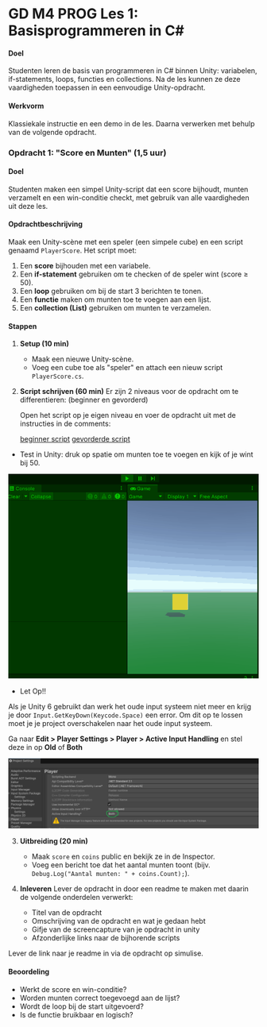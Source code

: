 # GD M4 PROG Les 1: Basisprogrammeren in C#

#### Doel

Studenten leren de basis van programmeren in C# binnen Unity: variabelen, if-statements, loops, functies en collections. Na de les kunnen ze deze vaardigheden toepassen in een eenvoudige Unity-opdracht.

#### Werkvorm

Klassiekale instructie en een demo in de les. Daarna verwerken met behulp van de volgende opdracht.

### Opdracht 1: "Score en Munten" (1,5 uur)

#### Doel

Studenten maken een simpel Unity-script dat een score bijhoudt, munten verzamelt en een win-conditie checkt, met gebruik van alle vaardigheden uit deze les.

#### Opdrachtbeschrijving

Maak een Unity-scène met een speler (een simpele cube) en een script genaamd `PlayerScore`. Het script moet:

1. Een **score** bijhouden met een variabele.
2. Een **if-statement** gebruiken om te checken of de speler wint (score ≥ 50).
3. Een **loop** gebruiken om bij de start 3 berichten te tonen.
4. Een **functie** maken om munten toe te voegen aan een lijst.
5. Een **collection (List)** gebruiken om munten te verzamelen.

#### Stappen

1. **Setup (10 min)**

   - Maak een nieuwe Unity-scène.
   - Voeg een cube toe als "speler" en attach een nieuw script `PlayerScore.cs`.

2. **Script schrijven (60 min)**
   Er zijn 2 niveaus voor de opdracht om te differentieren: (beginner en gevorderd)

   Open het script op je eigen niveau en voer de opdracht uit met de instructies in de comments:

   [beginner script](SCRIPT_beginner.md)
   [gevorderde script](SCRIPT_gevorderd.md)

- Test in Unity: druk op spatie om munten toe te voegen en kijk of je wint bij 50.

![example](gfx/example_01.gif)

- Let Op!!

Als je Unity 6 gebruikt dan werk het oude input systeem niet meer en krijg je door `Input.GetKeyDown(Keycode.Space)` een error. Om dit op te lossen moet je je project overschakelen naar het oude input systeem.

Ga naar **Edit > Player Settings > Player > Active Input Handling** en stel deze in op **Old** of **Both**

![input system](gfx/input_system.png)

3. **Uitbreiding (20 min)**

   - Maak `score` en `coins` public en bekijk ze in de Inspector.
   - Voeg een bericht toe dat het aantal munten toont (bijv. `Debug.Log("Aantal munten: " + coins.Count);`).

4. **Inleveren**
   Lever de opdracht in door een readme te maken met daarin de volgende onderdelen verwerkt:
   - Titel van de opdracht
   - Omschrijving van de opdracht en wat je gedaan hebt
   - Gifje van de screencapture van je opdracht in unity
   - Afzonderlijke links naar de bijhorende scripts

Lever de link naar je readme in via de opdracht op simulise.

#### Beoordeling

- Werkt de score en win-conditie?
- Worden munten correct toegevoegd aan de lijst?
- Wordt de loop bij de start uitgevoerd?
- Is de functie bruikbaar en logisch?
